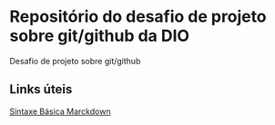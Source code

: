 # Repositório do desafio de projeto sobre git/github da DIO
Desafio de projeto sobre git/github

## Links úteis 
[Sintaxe Básica Marckdown](https://www.markdownguide.org/basic-syntax/)

